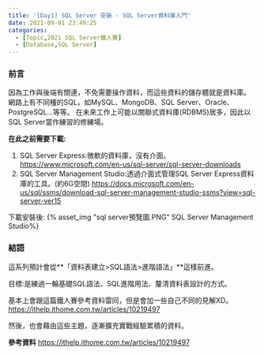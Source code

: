 ```yaml
---
title: '[Day1] SQL Server 安裝 - SQL Server資料庫入門'
date: 2021-09-01 23:49:25
categories:
  - [Topic,2021 SQL Server鐵人賽]
  - [Database,SQL Server]
---
```

### 前言

因為工作與後端有關連，不免需要操作資料，而這些資料的儲存體就是資料庫。
網路上有不同種的SQL，如MySQL、MongoDB、SQL Server、Oracle、PostgreSQL...等等。
在未來工作上可能以關聯式資料庫(RDBMS)居多，因此以SQL Server當作練習的修練場。

**在此之前需要下載:**
1. SQL Server Express:微軟的資料庫，沒有介面。
https://www.microsoft.com/en-us/sql-server/sql-server-downloads
2. SQL Server Management Studio:透過介面式管理SQL Server Express資料庫的工具。(約6G空間)
https://docs.microsoft.com/en-us/sql/ssms/download-sql-server-management-studio-ssms?view=sql-server-ver15



下載安裝後:
{% asset_img "sql server預覽圖.PNG" SQL Server Management Studio%}

### 結語

這系列預計會從**「資料表建立>SQL語法>進階語法」**這樣前進。

目標:是練過一輪基礎SQL語法、SQL進階用法、釐清資料表設計的方式。

基本上會跟這篇鐵人賽參考資料雷同，但是會加一些自己不同的見解XD。
https://ithelp.ithome.com.tw/articles/10219497

然後，也會藉由這些主題，逐漸擴充實戰經驗累積的資料。

**參考資料**
https://ithelp.ithome.com.tw/articles/10219497


